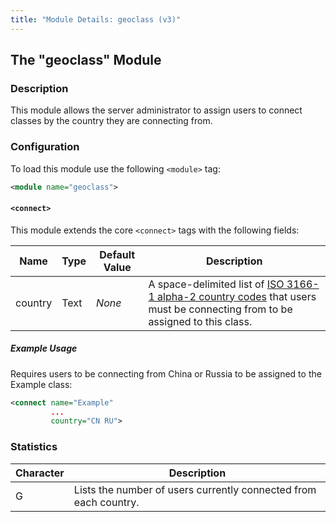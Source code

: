```yaml
---
title: "Module Details: geoclass (v3)"
---
```


## The "geoclass" Module

### Description

This module allows the server administrator to assign users to connect classes by the country they are connecting from.

### Configuration

To load this module use the following `<module>` tag:

```xml
<module name="geoclass">
```

#### `<connect>`

This module extends the core `<connect>` tags with the following fields:

Name    | Type | Default Value | Description
------- | ---- | ------------- | -----------
country | Text | *None*        | A space-delimited list of [ISO 3166-1 alpha-2 country codes](https://en.wikipedia.org/wiki/ISO_3166-1_alpha-2) that users must be connecting from to be assigned to this class.

##### Example Usage

Requires users to be connecting from China or Russia to be assigned to the Example class:

```xml
<connect name="Example"
         ...
         country="CN RU">
```

### Statistics

Character | Description
--------- | -----------
G         | Lists the number of users currently connected from each country.
